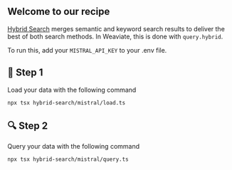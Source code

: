 ## Welcome to our recipe 

[Hybrid Search](https://weaviate.io/blog/hybrid-search-explained) merges semantic and keyword search results to deliver the best of both search methods. In Weaviate, this is done with `query.hybrid`.

To run this, add your `MISTRAL_API_KEY` to your .env file. 

## 🌱 Step 1
Load your data with the following command


```bash
npx tsx hybrid-search/mistral/load.ts
```

## 🔍 Step 2
Query your data with the following command

```bash
npx tsx hybrid-search/mistral/query.ts
```
